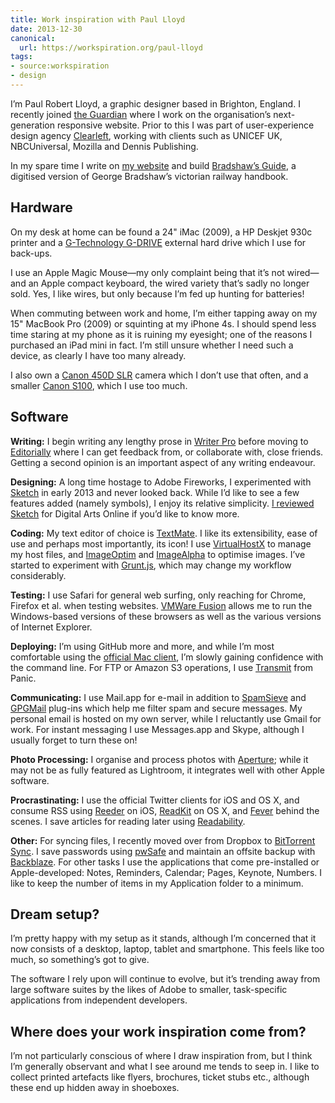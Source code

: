 ```yaml
---
title: Work inspiration with Paul Lloyd
date: 2013-12-30
canonical:
  url: https://workspiration.org/paul-lloyd
tags:
- source:workspiration
- design
---
```

I’m Paul Robert Lloyd, a graphic designer based in Brighton, England. I recently joined [the Guardian][1] where I work on the organisation’s next-generation responsive website. Prior to this I was part of user-experience design agency [Clearleft][2], working with clients such as UNICEF UK, NBCUniversal, Mozilla and Dennis Publishing.

In my spare time I write on [my website][3] and build [Bradshaw’s Guide][4], a digitised version of George Bradshaw’s victorian railway handbook.

## Hardware

On my desk at home can be found a 24" iMac (2009), a HP Deskjet 930c printer and a [G-Technology G-DRIVE][5] external hard drive which I use for back-ups.

I use an Apple Magic Mouse—my only complaint being that it’s not wired—and an Apple compact keyboard, the wired variety that’s sadly no longer sold. Yes, I like wires, but only because I’m fed up hunting for batteries!

When commuting between work and home, I’m either tapping away on my 15" MacBook Pro (2009) or squinting at my iPhone 4s. I should spend less time staring at my phone as it is ruining my eyesight; one of the reasons I purchased an iPad mini in fact. I’m still unsure whether I need such a device, as clearly I have too many already.

I also own a [Canon 450D SLR][6] camera which I don’t use that often, and a smaller [Canon S100][7], which I use too much.

## Software

**Writing:** I begin writing any lengthy prose in [Writer Pro][8] before moving to [Editorially][9] where I can get feedback from, or collaborate with, close friends. Getting a second opinion is an important aspect of any writing endeavour.

**Designing:** A long time hostage to Adobe Fireworks, I experimented with [Sketch][10] in early 2013 and never looked back. While I’d like to see a few features added (namely symbols), I enjoy its relative simplicity. [I reviewed Sketch][11] for Digital Arts Online if you’d like to know more.

**Coding:** My text editor of choice is [TextMate][12]. I like its extensibility, ease of use and perhaps most importantly, its icon! I use [VirtualHostX][13] to manage my host files, and [ImageOptim][14] and [ImageAlpha][15] to optimise images. I’ve started to experiment with [Grunt.js][16], which may change my workflow considerably.

**Testing:** I use Safari for general web surfing, only reaching for Chrome, Firefox et al. when testing websites. [VMWare Fusion][17] allows me to run the Windows-based versions of these browsers as well as the various versions of Internet Explorer.

**Deploying:** I’m using GitHub more and more, and while I’m most comfortable using the [official Mac client][18], I’m slowly gaining confidence with the command line. For FTP or Amazon S3 operations, I use [Transmit][19] from Panic.

**Communicating:** I use Mail.app for e-mail in addition to [SpamSieve][20] and [GPGMail][21] plug-ins which help me filter spam and secure messages. My personal email is hosted on my own server, while I reluctantly use Gmail for work. For instant messaging I use Messages.app and Skype, although I usually forget to turn these on!

**Photo Processing:** I organise and process photos with [Aperture][22]; while it may not be as fully featured as Lightroom, it integrates well with other Apple software.

**Procrastinating:** I use the official Twitter clients for iOS and OS X, and consume RSS using [Reeder][23] on iOS, [ReadKit][24] on OS X, and [Fever][25] behind the scenes. I save articles for reading later using [Readability][26].

**Other:** For syncing files, I recently moved over from Dropbox to [BitTorrent Sync][27]. I save passwords using [pwSafe][28] and maintain an offsite backup with [Backblaze][29]. For other tasks I use the applications that come pre-installed or Apple-developed: Notes, Reminders, Calendar; Pages, Keynote, Numbers. I like to keep the number of items in my Application folder to a minimum.

## Dream setup?

I’m pretty happy with my setup as it stands, although I’m concerned that it now consists of a desktop, laptop, tablet and smartphone. This feels like too much, so something’s got to give.

The software I rely upon will continue to evolve, but it’s trending away from large software suites by the likes of Adobe to smaller, task-specific applications from independent developers.

## Where does your work inspiration come from?

I’m not particularly conscious of where I draw inspiration from, but I think I’m generally observant and what I see around me tends to seep in. I like to collect printed artefacts like flyers, brochures, ticket stubs etc., although these end up hidden away in shoeboxes.

[1]: https://theguardian.com
[2]: https://clearleft.com
[3]: https://paulrobertlloyd.com
[4]: https://bradshaws.guide
[5]: http://g-technology.com/products/g-drive
[6]: http://dpreview.com/reviews/canoneos450d
[7]: http://dpreview.com/reviews/canons100
[8]: http://writer.pro
[9]: http://editorially.com
[10]: http://bohemiancoding.com/sketch/
[11]: http://www.digitalartsonline.co.uk/reviews/interactive-design/bohemian-coding-sketch-2-review/
[12]: http://macromates.com
[13]: http://clickontyler.com/virtualhostx/
[14]: http://imageoptim.com
[15]: http://pngmini.com
[16]: http://gruntjs.com
[17]: http://www.vmware.com/products/fusion/
[18]: http://mac.github.com
[19]: http://panic.com/transmit/
[20]: http://c-command.com/spamsieve/
[21]: http://gpgtools.org
[22]: http://www.apple.com/aperture/
[23]: http://reederapp.com/ios/
[24]: http://readkitapp.com
[25]: http://feedafever.com
[26]: http://readability.com
[27]: http://bittorrent.com/sync/
[28]: http://app77.com/pwSafe/
[29]: http://backblaze.com
